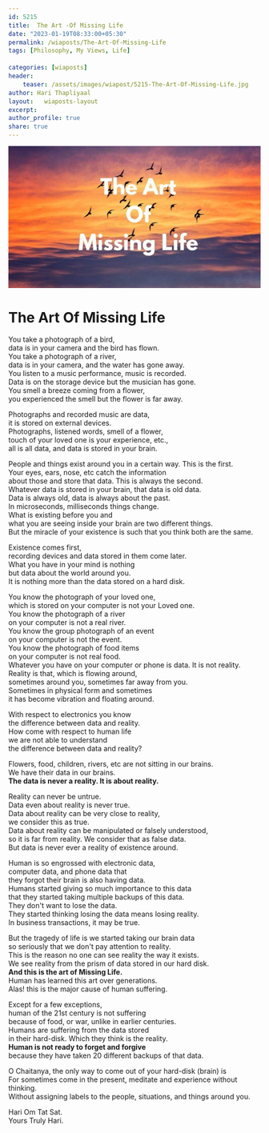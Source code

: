 ```yaml
---                        
id: 5215 
title:  The Art -Of Missing Life                 
date: "2023-01-19T08:33:00+05:30"                        
permalink: /wiaposts/The-Art-Of-Missing-Life                   
tags: [Philosophy, My Views, Life]                 
                        
categories: [wiaposts] 
header:                        
    teaser: /assets/images/wiapost/5215-The-Art-Of-Missing-Life.jpg                       
author: Hari Thapliyaal                        
layout:   wiaposts-layout
excerpt:                        
author_profile: true                        
share: true                        
---                        
```

                        
![The Logic of Entangled Mind](/assets/images/wiapost/5215-The-Art-Of-Missing-Life.jpg)                             
                           
# The Art Of Missing Life     
    
You take a photograph of a bird,     
data is in your camera and the bird has flown.    
You take a photograph of a river,     
data is in your camera, and the water has gone away.    
You listen to a music performance, music is recorded.     
Data is on the storage device but the musician has gone.    
You smell a breeze coming from a flower,     
you experienced the smell but the flower is far away.    
    
Photographs and recorded music are data,     
it is stored on external devices.    
Photographs, listened words, smell of a flower,     
touch of your loved one is your experience, etc.,     
all is all data, and data is stored in your brain.    
    
People and things exist around you in a certain way. This is the first.    
Your eyes, ears, nose, etc catch the information     
about those and store that data. This is always the second.    
Whatever data is stored in your brain, that data is old data.     
Data is always old, data is always about the past.    
In microseconds, milliseconds things change.     
What is existing before you and     
what you are seeing inside your brain are two different things.     
But the miracle of your existence is such that you think both are the same.    
    
Existence comes first,     
recording devices and data stored in them come later.    
What you have in your mind is nothing     
but data about the world around you.    
It is nothing more than the data stored on a hard disk.    
    
You know the photograph of your loved one,     
which is stored on your computer is not your Loved one.    
You know the photograph of a river     
on your computer is not a real river.    
You know the group photograph of an event     
on your computer is not the event.    
You know the photograph of food items     
on your computer is not real food.    
Whatever you have on your computer or phone is data. It is not reality.    
Reality is that, which is flowing around,     
sometimes around you, sometimes far away from you.    
Sometimes in physical form and sometimes     
it has become vibration and floating around.    
    
With respect to electronics you know     
the difference between data and reality.    
How come with respect to human life     
we are not able to understand     
the difference between data and reality?    
    
Flowers, food, children, rivers, etc are not sitting in our brains.     
We have their data in our brains.    
**The data is never a reality. It is about reality.**    
    
Reality can never be untrue.     
Data even about reality is never true.    
Data about reality can be very close to reality,     
we consider this as true.    
Data about reality can be manipulated or falsely understood,     
so it is far from reality. We consider that as false data.    
But data is never ever a reality of existence around.    
    
Human is so engrossed with electronic data,     
computer data, and phone data that     
they forgot their brain is also having data.    
Humans started giving so much importance to this data     
that they started taking multiple backups of this data.     
They don't want to lose the data.     
They started thinking losing the data means losing reality.    
In business transactions, it may be true.    
    
But the tragedy of life is we started taking our brain data     
so seriously that we don't pay attention to reality.    
This is the reason no one can see reality the way it exists.    
We see reality from the prism of data stored in our hard disk.    
**And this is the art of Missing Life.**    
Human has learned this art over generations.    
Alas! this is the major cause of human suffering.    
    
Except for a few exceptions,     
human of the 21st century is not suffering     
because of food, or war, unlike in earlier centuries.    
Humans are suffering from the data stored     
in their hard-disk. Which they think is the reality.    
**Human is not ready to forget and forgive**     
because they have taken 20 different backups of that data.    
    
O Chaitanya, the only way to come out of your hard-disk (brain) is    
For sometimes come in the present, meditate and experience without thinking.    
Without assigning labels to the people, situations, and things around you.    
    
	
Hari Om Tat Sat.    
Yours Truly Hari.    
    
    
